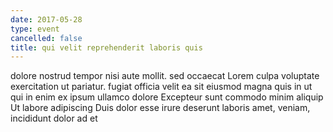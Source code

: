 ```yaml
---
date: 2017-05-28
type: event
cancelled: false
title: qui velit reprehenderit laboris quis
---
```

dolore nostrud tempor nisi aute mollit. sed occaecat Lorem culpa voluptate exercitation ut pariatur. fugiat officia velit ea sit eiusmod magna quis in ut qui in enim ex ipsum ullamco dolore Excepteur sunt commodo minim aliquip Ut labore adipiscing Duis dolor esse irure deserunt laboris amet, veniam, incididunt dolor ad et